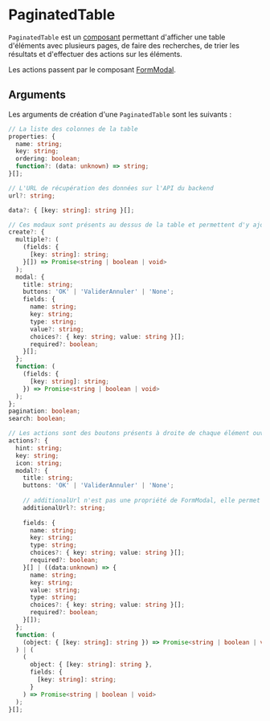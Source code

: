 # PaginatedTable

`PaginatedTable` est un [composant](composants.md) permettant d'afficher une table d'éléments avec plusieurs pages, de faire des recherches, de trier les résultats et d'effectuer des actions sur les éléments.

Les actions passent par le composant [FormModal](formmodal.md).

## Arguments

Les arguments de création d'une `PaginatedTable` sont les suivants :

```typescript
// La liste des colonnes de la table
properties: {
  name: string;
  key: string;
  ordering: boolean;
  function?: (data: unknown) => string;
}[];

// L'URL de récupération des données sur l'API du backend
url?: string;

data?: { [key: string]: string }[];

// Ces modaux sont présents au dessus de la table et permettent d'y ajouter des éléments
create?: {
  multiple?: (
    (fields: {
      [key: string]: string;
    }[]) => Promise<string | boolean | void>
  );
  modal: {
    title: string;
    buttons: 'OK' | 'ValiderAnnuler' | 'None';
    fields: {
      name: string;
      key: string;
      type: string;
      value?: string;
      choices?: { key: string; value: string }[];
      required?: boolean;
    }[];
  };
  function: (
    (fields: {
      [key: string]: string;
    }) => Promise<string | boolean | void>
  );
};
pagination: boolean;
search: boolean;

// Les actions sont des boutons présents à droite de chaque élément ouvrant des modaux
actions?: { 
  hint: string;
  key: string;
  icon: string;
  modal?: {
    title: string;
    buttons: 'OK' | 'ValiderAnnuler' | 'None';
    
    // additionalUrl n'est pas une propriété de FormModal, elle permet à la PaginatedTable de récupérer des données additionelles à afficher dans un modal (par exemple pour des données qui coûteraient cher à récupérer pour chaque élément)
    additionalUrl?: string;
    
    fields: {
      name: string;
      key: string;
      type: string;
      choices?: { key: string; value: string }[];
      required?: boolean;
    }[] | ((data:unknown) => {
      name: string;
      key: string;
      value: string;
      type: string;
      choices?: { key: string; value: string }[];
      required?: boolean;
    }[]);
  };
  function: (
    (object: { [key: string]: string }) => Promise<string | boolean | void>
  ) | (
    (
      object: { [key: string]: string },
      fields: {
        [key: string]: string;
      }
    ) => Promise<string | boolean | void>
  );
}[];
```
